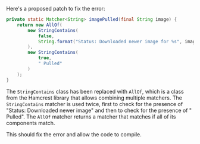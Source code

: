 Here's a proposed patch to fix the error:
```java
private static Matcher<String> imagePulled(final String image) {
    return new AllOf(
        new StringContains(
            false,
            String.format("Status: Downloaded newer image for %s", image)
        ),
        new StringContains(
            true,
            " Pulled"
        )
    );
}
```
The `StringContains` class has been replaced with `AllOf`, which is a class from the Hamcrest library that allows combining multiple matchers. The `StringContains` matcher is used twice, first to check for the presence of "Status: Downloaded newer image" and then to check for the presence of " Pulled". The `AllOf` matcher returns a matcher that matches if all of its components match.

This should fix the error and allow the code to compile.